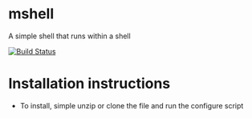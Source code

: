 # mshell
A simple shell that runs within a shell

[![Build Status](https://travis-ci.org/DannyMoses/mshell.svg?branch=master)](https://travis-ci.org/DannyMoses/mshell)

# Installation instructions
- To install, simple unzip or clone the file and run the configure script
